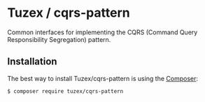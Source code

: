 # Tuzex / cqrs-pattern

Common interfaces for implementing the CQRS (Command Query Responsibility Segregation) pattern.

Installation
------------

The best way to install Tuzex/cqrs-pattern is using the [Composer](http://getcomposer.org/):

```sh
$ composer require tuzex/cqrs-pattern
```
